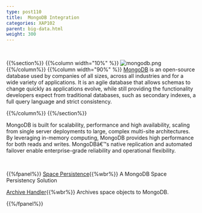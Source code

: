 ```yaml
---
type: post110
title:  MongoDB Integration
categories: XAP102
parent: big-data.html
weight: 300
---
```



<br>

{{%section%}}
{{%column width="10%" %}}
![mongodb.png](/attachment_files/subject/mongodb.png)
{{%/column%}}
{{%column width="90%" %}}
[MongoDB](http://www.mongodb.com/) is an open-source database used by companies of all sizes, across all industries and for a wide variety of applications. It is an agile database that allows schemas to change quickly as applications evolve, while still providing the functionality developers expect from traditional databases, such as secondary indexes, a full query language and strict consistency.

{{%/column%}}
{{%/section%}}

MongoDB is built for scalability, performance and high availability, scaling from single server deployments to large, complex multi-site architectures. By leveraging in-memory computing, MongoDB provides high performance for both reads and writes. MongoDBâ€™s native replication and automated failover enable enterprise-grade reliability and operational flexibility.



<br>

{{%fpanel%}}
[Space Persistence](./mongodb-space-persistency.html){{%wbr%}}
A MongoDB Space Persistency Solution

[Archive Handler](./mongodb-archive-operation-handler.html){{%wbr%}}
Archives space objects to MongoDB.

{{%/fpanel%}}

